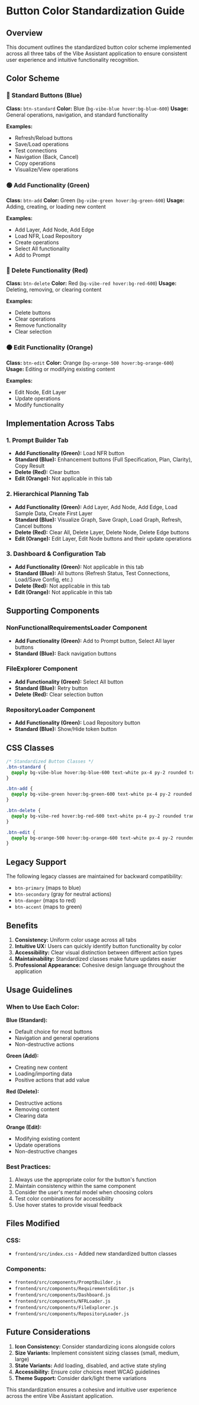 # Button Color Standardization Guide

## Overview
This document outlines the standardized button color scheme implemented across all three tabs of the Vibe Assistant application to ensure consistent user experience and intuitive functionality recognition.

## Color Scheme

### 🔵 Standard Buttons (Blue)
**Class:** `btn-standard`
**Color:** Blue (`bg-vibe-blue hover:bg-blue-600`)
**Usage:** General operations, navigation, and standard functionality

**Examples:**
- Refresh/Reload buttons
- Save/Load operations
- Test connections
- Navigation (Back, Cancel)
- Copy operations
- Visualize/View operations

### 🟢 Add Functionality (Green)
**Class:** `btn-add`
**Color:** Green (`bg-vibe-green hover:bg-green-600`)
**Usage:** Adding, creating, or loading new content

**Examples:**
- Add Layer, Add Node, Add Edge
- Load NFR, Load Repository
- Create operations
- Select All functionality
- Add to Prompt

### 🔴 Delete Functionality (Red)
**Class:** `btn-delete`
**Color:** Red (`bg-vibe-red hover:bg-red-600`)
**Usage:** Deleting, removing, or clearing content

**Examples:**
- Delete buttons
- Clear operations
- Remove functionality
- Clear selection

### 🟠 Edit Functionality (Orange)
**Class:** `btn-edit`
**Color:** Orange (`bg-orange-500 hover:bg-orange-600`)
**Usage:** Editing or modifying existing content

**Examples:**
- Edit Node, Edit Layer
- Update operations
- Modify functionality

## Implementation Across Tabs

### 1. Prompt Builder Tab
- **Add Functionality (Green):** Load NFR button
- **Standard (Blue):** Enhancement buttons (Full Specification, Plan, Clarity), Copy Result
- **Delete (Red):** Clear button
- **Edit (Orange):** Not applicable in this tab

### 2. Hierarchical Planning Tab
- **Add Functionality (Green):** Add Layer, Add Node, Add Edge, Load Sample Data, Create First Layer
- **Standard (Blue):** Visualize Graph, Save Graph, Load Graph, Refresh, Cancel buttons
- **Delete (Red):** Clear All, Delete Layer, Delete Node, Delete Edge buttons
- **Edit (Orange):** Edit Layer, Edit Node buttons and their update operations

### 3. Dashboard & Configuration Tab
- **Add Functionality (Green):** Not applicable in this tab
- **Standard (Blue):** All buttons (Refresh Status, Test Connections, Load/Save Config, etc.)
- **Delete (Red):** Not applicable in this tab
- **Edit (Orange):** Not applicable in this tab

## Supporting Components

### NonFunctionalRequirementsLoader Component
- **Add Functionality (Green):** Add to Prompt button, Select All layer buttons
- **Standard (Blue):** Back navigation buttons

### FileExplorer Component
- **Add Functionality (Green):** Select All button
- **Standard (Blue):** Retry button
- **Delete (Red):** Clear selection button

### RepositoryLoader Component
- **Add Functionality (Green):** Load Repository button
- **Standard (Blue):** Show/Hide token button

## CSS Classes

```css
/* Standardized Button Classes */
.btn-standard {
  @apply bg-vibe-blue hover:bg-blue-600 text-white px-4 py-2 rounded transition-colors duration-200;
}

.btn-add {
  @apply bg-vibe-green hover:bg-green-600 text-white px-4 py-2 rounded transition-colors duration-200;
}

.btn-delete {
  @apply bg-vibe-red hover:bg-red-600 text-white px-4 py-2 rounded transition-colors duration-200;
}

.btn-edit {
  @apply bg-orange-500 hover:bg-orange-600 text-white px-4 py-2 rounded transition-colors duration-200;
}
```

## Legacy Support

The following legacy classes are maintained for backward compatibility:
- `btn-primary` (maps to blue)
- `btn-secondary` (gray for neutral actions)
- `btn-danger` (maps to red)
- `btn-accent` (maps to green)

## Benefits

1. **Consistency:** Uniform color usage across all tabs
2. **Intuitive UX:** Users can quickly identify button functionality by color
3. **Accessibility:** Clear visual distinction between different action types
4. **Maintainability:** Standardized classes make future updates easier
5. **Professional Appearance:** Cohesive design language throughout the application

## Usage Guidelines

### When to Use Each Color:

**Blue (Standard):**
- Default choice for most buttons
- Navigation and general operations
- Non-destructive actions

**Green (Add):**
- Creating new content
- Loading/importing data
- Positive actions that add value

**Red (Delete):**
- Destructive actions
- Removing content
- Clearing data

**Orange (Edit):**
- Modifying existing content
- Update operations
- Non-destructive changes

### Best Practices:

1. Always use the appropriate color for the button's function
2. Maintain consistency within the same component
3. Consider the user's mental model when choosing colors
4. Test color combinations for accessibility
5. Use hover states to provide visual feedback

## Files Modified

### CSS:
- `frontend/src/index.css` - Added new standardized button classes

### Components:
- `frontend/src/components/PromptBuilder.js`
- `frontend/src/components/RequirementsEditor.js`
- `frontend/src/components/Dashboard.js`
- `frontend/src/components/NFRLoader.js`
- `frontend/src/components/FileExplorer.js`
- `frontend/src/components/RepositoryLoader.js`

## Future Considerations

1. **Icon Consistency:** Consider standardizing icons alongside colors
2. **Size Variants:** Implement consistent sizing classes (small, medium, large)
3. **State Variants:** Add loading, disabled, and active state styling
4. **Accessibility:** Ensure color choices meet WCAG guidelines
5. **Theme Support:** Consider dark/light theme variations

This standardization ensures a cohesive and intuitive user experience across the entire Vibe Assistant application. 